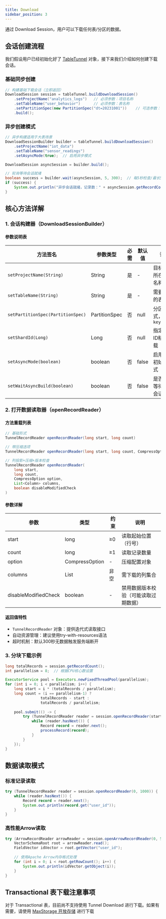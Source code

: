 ```yaml
---
title: Download
sidebar_position: 3
---
```

通过 Download Session，用户可以下载任何表/分区的数据。

## 会话创建流程
我们假设用户已经初始化好了 [TableTunnel](TableTunnel.md) 对象，接下来我们介绍如何创建下载会话。
### 基础同步创建
```java
// 构建基础下载会话（立即返回）
DownloadSession session = tableTunnel.buildDownloadSession()
    .setProjectName("analytics_logs")   // 必须参数：项目名称
    .setTableName("user_behavior")      // 必须参数：表名称
    .setPartitionSpec(new PartitionSpec("dt=20231001"))    // 可选参数：分区表达式
    .build();
```

### 异步创建模式
```java
// 异步构建适用于大表场景
DownloadSessionBuilder builder = tableTunnel.buildDownloadSession()
    .setProjectName("iot_data")
    .setTableName("sensor_readings")
    .setAsyncMode(true);  // 启用异步模式

DownloadSession asyncSession = builder.build();

// 轮询等待会话就绪
boolean success = builder.wait(asyncSession, 5, 300);  // 每5秒检查/最长5分钟
if (success) {
    System.out.println("异步会话就绪，记录数：" + asyncSession.getRecordCount());
}
```

## 核心方法详解

### 1. 会话构建器（DownloadSessionBuilder）

#### 参数说明表

| 方法签名                              | 参数类型          | 必需 | 默认值   | 说明                  |
|-----------------------------------|---------------|----|-------|---------------------|
| `setProjectName(String)`          | String        | 是  | -     | 目标数据所在项目名称          |
| `setTableName(String)`            | String        | 是  | -     | 需要下载的表名称            |
| `setPartitionSpec(PartitionSpec)` | PartitionSpec | 否  | null  | 分区表达式，格式`key=value` |
| `setShardId(Long)`                | Long          | 否  | null  | 指定分片ID精确下载          |
| `setAsyncMode(boolean)`           | boolean       | 否  | false | 启用异步初始化模式           |
| `setWaitAsyncBuild(boolean)`      | boolean       | 否  | false | 是否阻塞等待异步会话就绪        |

### 2. 打开数据读取器（openRecordReader）

#### 方法重载列表
```java
// 基础形式
TunnelRecordReader openRecordReader(long start, long count)

// 带压缩选项
TunnelRecordReader openRecordReader(long start, long count, CompressOption option)

// 列投影+压缩+版本检查
TunnelRecordReader openRecordReader(
    long start, 
    long count, 
    CompressOption option,
    List<Column> columns,
    boolean disableModifiedCheck
)
```

#### 参数详解

| 参数                   | 类型             | 约束 | 说明                 |
|----------------------|----------------|----|--------------------|
| start                | long           | ≥0 | 读取起始位置（行号）         |
| count                | long           | ≥1 | 读取记录数量             |
| option               | CompressOption | -  | 压缩配置对象             |
| columns              | List           | 非空 | 需下载的列集合            |
| disableModifiedCheck | boolean        | -  | 禁用数据版本校验（可能读取过期数据） |

#### 返回值特性
- `TunnelRecordReader` 对象：提供迭代式读取接口
- 自动资源管理：建议使用try-with-resources语法
- 超时机制：默认300秒无数据触发服务端断开

### 3. 分块下载示例
```java
long totalRecords = session.getRecordCount();
int parallelism = 8;  // 根据CPU核心数设置

ExecutorService pool = Executors.newFixedThreadPool(parallelism);
for (int i = 0; i < parallelism; i++) {
    long start = i * (totalRecords / parallelism);
    long count = (i == parallelism-1) ? 
                totalRecords - start : 
                totalRecords / parallelism;
    
    pool.submit(() -> {
        try (TunnelRecordReader reader = session.openRecordReader(start, count)) {
            while (reader.hasNext()) {
                Record record = reader.next();
                processRecord(record);
            }
        }
    });
}
```

## 数据读取模式

### 标准记录读取
```java
try (TunnelRecordReader reader = session.openRecordReader(0, 1000)) {
    while (reader.hasNext()) {
        Record record = reader.next();
        System.out.println(record.get("user_id"));
    }
}
```

### 高性能Arrow读取
```java
try (ArrowRecordReader arrowReader = session.openArrowRecordReader(0, 50000)) {
    VectorSchemaRoot root = arrowReader.read();
    FieldVector idVector = root.getVector("user_id");
    
    // 使用Apache Arrow内存格式处理
    for (int i = 0; i < root.getRowCount(); i++) {
        System.out.println(idVector.getObject(i));
    }
}
```

## Transactional 表下载注意事项

对于 Transactional 表，目前尚不支持使用 Tunnel Download 进行下载。如果有需要，请使用 [MaxStorage 开放存储](https://help.aliyun.com/zh/maxcompute/user-guide/open-storage-sample-java-sdk) 进行下载